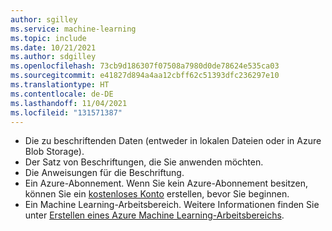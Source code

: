 ```yaml
---
author: sgilley
ms.service: machine-learning
ms.topic: include
ms.date: 10/21/2021
ms.author: sdgilley
ms.openlocfilehash: 73cb9d186307f07508a7980d0de78624e535ca03
ms.sourcegitcommit: e41827d894a4aa12cbff62c51393dfc236297e10
ms.translationtype: HT
ms.contentlocale: de-DE
ms.lasthandoff: 11/04/2021
ms.locfileid: "131571387"
---
```

- Die zu beschriftenden Daten (entweder in lokalen Dateien oder in Azure Blob Storage).
- Der Satz von Beschriftungen, die Sie anwenden möchten.
- Die Anweisungen für die Beschriftung.
- Ein Azure-Abonnement. Wenn Sie kein Azure-Abonnement besitzen, können Sie ein [kostenloses Konto](https://azure.microsoft.com/free/) erstellen, bevor Sie beginnen.
- Ein Machine Learning-Arbeitsbereich. Weitere Informationen finden Sie unter [Erstellen eines Azure Machine Learning-Arbeitsbereichs](../articles/machine-learning/how-to-manage-workspace.md).